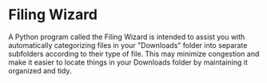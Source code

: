 # Filing Wizard
 A Python program called the Filing Wizard is intended to assist you with automatically categorizing files in your "Downloads" folder into separate subfolders according to their type of file. This may minimize congestion and make it easier to locate things in your Downloads folder by maintaining it organized and tidy.
